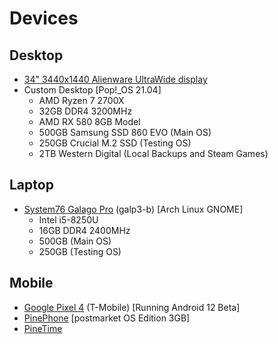 # Devices

## Desktop 

- [34" 3440x1440 Alienware UltraWide display](https://www.newegg.com/p/N82E16824260555)
- Custom Desktop [Pop!_OS 21.04]
    - AMD Ryzen 7 2700X
    - 32GB DDR4 3200MHz
    - AMD RX 580 8GB Model
    - 500GB Samsung SSD 860 EVO (Main OS)
    - 250GB Crucial M.2 SSD (Testing OS)
    - 2TB Western Digital (Local Backups and Steam Games)

## Laptop

- [System76 Galago Pro](https://system76.com/laptops/galago) (galp3-b) [Arch Linux GNOME] 
    - Intel i5-8250U
    - 16GB DDR4 2400MHz
    - 500GB (Main OS)
    - 250GB (Testing OS)

## Mobile

- [Google Pixel 4](https://www.gsmarena.com/google_pixel_4-9896.php) (T-Mobile) [Running Android 12 Beta]
- [PinePhone](https://pine64.com/product-category/pinephone/) [postmarket OS Edition 3GB]
- [PineTime](https://pine64.com/product-category/pinetime-smartwatch/)